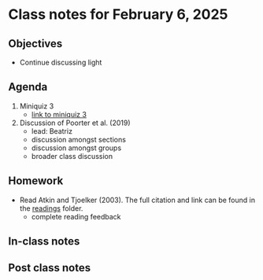 # Class notes for February 6, 2025

## Objectives
- Continue discussing light

## Agenda
1. Miniquiz 3
	- [link to miniquiz 3](../miniquizzes/miniquiz3_02.06.2025.pdf)
2. Discussion of Poorter et al. (2019)
	- lead: Beatriz
	- discussion amongst sections
	- discussion amongst groups
	- broader class discussion

## Homework
- Read Atkin and Tjoelker (2003). The full citation and link can be found in the 
[readings](../readings) folder.
	- complete reading feedback

## In-class notes

## Post class notes